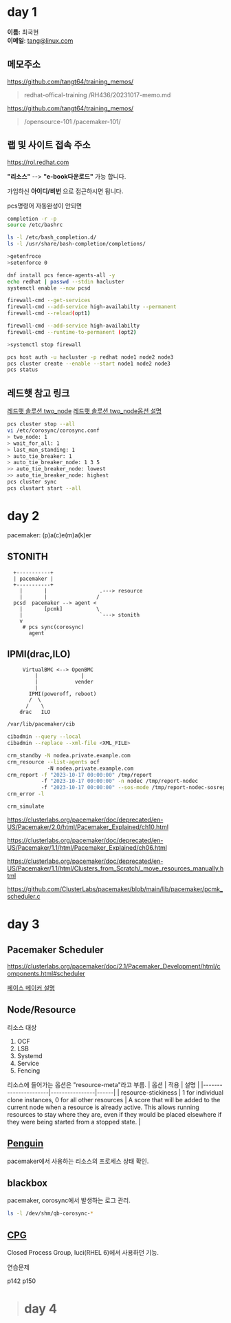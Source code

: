 # day 1

__이름:__ 최국현<br/>
__이메일__: tang@linux.com<br/>


메모주소
---
https://github.com/tangt64/training_memos/
>redhat-offical-training
>/RH436/20231017-memo.md

https://github.com/tangt64/training_memos/
>/opensource-101
>/pacemaker-101/

랩 및 사이트 접속 주소
---
https://rol.redhat.com

__"리소스"__ --> __"e-book다운로드"__ 가능 합니다.

가입하신 __아이디/비번__ 으로 접근하시면 됩니다.


pcs명령어 자동완성이 안되면

```bash
completion -r -p
source /etc/bashrc

ls -l /etc/bash_completion.d/
ls -l /usr/share/bash-completion/completions/
```


```bash
>getenfroce 
>setenforce 0

dnf install pcs fence-agents-all -y 
echo redhat | passwd --stdin hacluster 
systemctl enable --now pcsd 

firewall-cmd --get-services
firewall-cmd --add-service high-availabilty --permanent
firewall-cmd --reload(opt1)

firewall-cmd --add-service high-availabilty
firewall-cmd --runtime-to-permanent (opt2)

>systemctl stop firewall 

pcs host auth -u hacluster -p redhat node1 node2 node3
pcs cluster create --enable --start node1 node2 node3
pcs status
```

레드햇 참고 링크
---
[레드햇 솔루션 two_node](https://access.redhat.com/solutions/1294873)
[레드햇 솔루션 two_node옵션 설명](https://access.redhat.com/solutions/1293543)

```bash
pcs cluster stop --all
vi /etc/corosync/corosync.conf
> two_node: 1
> wait_for_all: 1
> last_man_standing: 1
> auto_tie_breaker: 1
> auto_tie_breaker_node: 1 3 5
>> auto_tie_breaker_node: lowest
>> auto_tie_breaker_node: highest
pcs cluster sync
pcs clustart start --all
```

# day 2

pacemaker: (p)a(c)e(m)a(k)er

STONITH
---
```
  +-----------+
  | pacemaker |
  +-----------+
    |       |                 .---> resource
    |       |                /
  pcsd  pacemaker --> agent <
    |       [pcmk]           \
    |                         `---> stonith
    v
     # pcs sync(corosync)
       agent
```

IPMI(drac,ILO)
---
```
     VirtualBMC <--> OpenBMC
         |              |
         |            vender
         |
       IPMI(poweroff, reboot)
       /  \
      /    \
    drac   ILO
```



```bash
/var/lib/pacemaker/cib

cibadmin --query --local
cibadmin --replace --xml-file <XML_FILE>

crm_standby -N nodea.private.example.com
crm_resource --list-agents ocf
             -N nodea.private.example.com
crm_report -f "2023-10-17 00:00:00" /tmp/report
           -f "2023-10-17 00:00:00" -n nodec /tmp/report-nodec
           -f "2023-10-17 00:00:00" --sos-mode /tmp/report-nodec-sosreport
crm_error -l

crm_simulate
```

https://clusterlabs.org/pacemaker/doc/deprecated/en-US/Pacemaker/2.0/html/Pacemaker_Explained/ch10.html


https://clusterlabs.org/pacemaker/doc/deprecated/en-US/Pacemaker/1.1/html/Pacemaker_Explained/ch06.html

https://clusterlabs.org/pacemaker/doc/deprecated/en-US/Pacemaker/1.1/html/Clusters_from_Scratch/_move_resources_manually.html

https://github.com/ClusterLabs/pacemaker/blob/main/lib/pacemaker/pcmk_scheduler.c


# day 3

Pacemaker Scheduler
---
https://clusterlabs.org/pacemaker/doc/2.1/Pacemaker_Development/html/components.html#scheduler

[페이스 메이커 설명](https://clusterlabs.org/pacemaker/doc/2.1/Pacemaker_Explained/singlehtml/)


Node/Resource
---

리소스 대상
1. OCF
2. LSB
3. Systemd
4. Service
5. Fencing

리소스에 들어가는 옵션은 "resource-meta"라고 부름.
| 옵션                 | 적용            | 설명 |
|----------------------|----------------|------|
| resource-stickiness | 1 for individual clone instances, 0 for all other resources | A score that will be added to the current node when a resource is already active. This allows running resources to stay where they are, even if they would be placed elsewhere if they were being started from a stopped state. |


[Penguin](https://github.com/ClusterLabs/pacemaker/blob/835e61470ed2b0e462d967e7d37beaec71fca6a9/lib/pengine/common.c)
---
pacemaker에서 사용하는 리소스의 프로세스 상태 확인.



blackbox
---
pacemaker, corosync에서 발생하는 로그 관리.

```bash
ls -l /dev/shm/qb-corosync-*
```

[CPG](https://access.redhat.com/documentation/ko-kr/red_hat_enterprise_linux/6/html/6.3_release_notes/clustering-high_availability)
---
Closed Process Group, luci(RHEL 6)에서 사용하던 기능. 



연습문제

p142
p150


># day 4